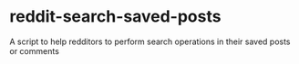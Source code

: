 # reddit-search-saved-posts
A script to help redditors to perform search operations in their saved posts or comments
